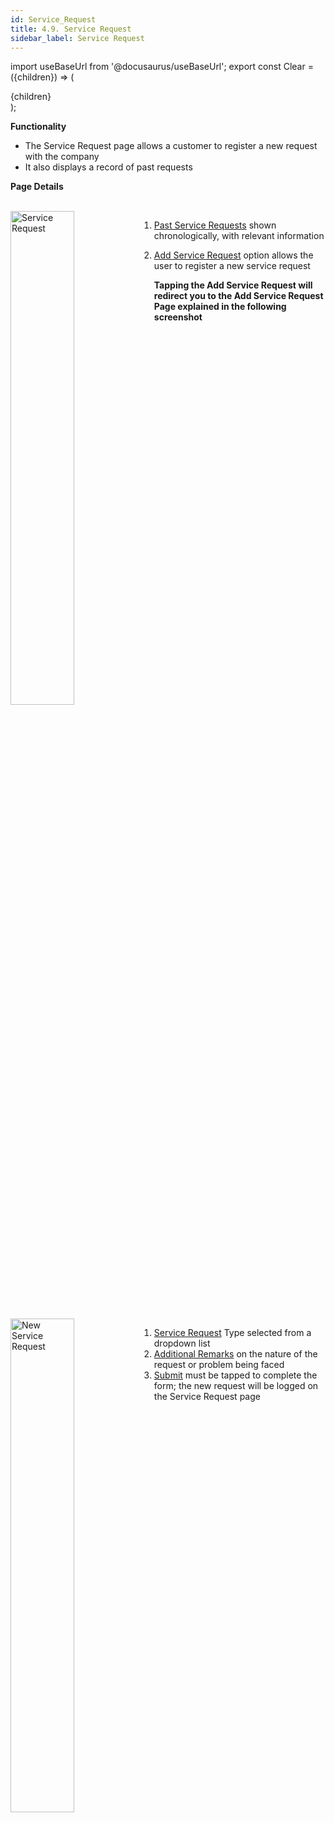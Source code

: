 ```yaml
---
id: Service_Request
title: 4.9. Service Request
sidebar_label: Service Request
---
```


import useBaseUrl from '@docusaurus/useBaseUrl';
export const Clear = ({children}) => (
  <div
    style={{ 
         display: 'table',
    }}>
    {children}
  </div>
);

**Functionality**
* The Service Request page allows a customer to register a new request with the company
* It also displays a record of past requests

**Page Details**

<br clear="right"/>
<img align="left" src={useBaseUrl("img/scrnshts/4.9_1_ServiceRequest.png")} alt="Service Request" width="45%"/>
<Clear>

1.  <u>Past Service Requests</u> shown chronologically, with relevant information
2.  <u>Add Service Request</u> option allows the user to register a new service request

    **Tapping the Add Service Request will redirect you to the Add Service Request Page explained in the following screenshot**

</Clear>
<br clear="both"/>
<br clear="right"/>
<img align="left" src={useBaseUrl("img/scrnshts/4.9_2_ServiceRequest.png")} alt="New Service Request" width="45%"/>
<Clear>

1.  <u>Service Request</u> Type selected from a dropdown list
2.  <u>Additional Remarks</u> on the nature of the request or problem being faced
3.  <u>Submit</u> must be tapped to complete the form; the new request will be logged on the Service Request page

</Clear>
<br clear="both"/>


<!-- ![Service Request](./assets/4.17_SvrcRqst.png)

![New Service Request](./assets/4.18_NwSvrcRqst.png) -->